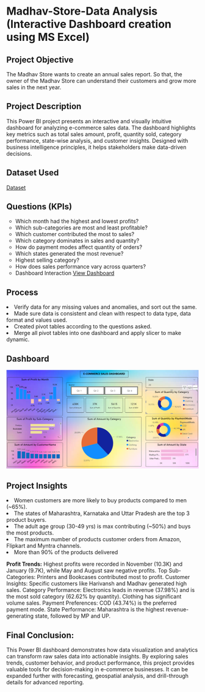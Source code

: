 <h1>Madhav-Store-Data Analysis (Interactive Dashboard creation using MS Excel)</h1>
<h2>Project Objective</h2>
The Madhav Store wants to create an annual sales report. So that, the owner of the Madhav Store can understand their customers and grow more sales in the next year.

<h2>Project Description</h2>
This Power BI project presents an interactive and visually intuitive dashboard for analyzing e-commerce sales data. The dashboard highlights key metrics such as total sales amount, profit, quantity sold, category performance, state-wise analysis, and customer insights. Designed with business intelligence principles, it helps stakeholders make data-driven decisions.

<h2>Dataset Used</h2>
<a href="https://github.com/Addychauhan/E-Commerce-Dashboard/blob/main/Sample%20-%20Superstore.csv" target="_blank" >Dataset</a>

<h2>Questions (KPIs)</h2>
<ul type="circle">
<li>Which month had the highest and lowest profits?</li>
<li>Which sub-categories are most and least profitable?</li>
<li>Which customer contributed the most to sales?</li>
<li>Which category dominates in sales and quantity?</li>
<li>How do payment modes affect quantity of orders?</li>
<li>Which states generated the most revenue?</li>
<li>Highest selling category?</li>
<li>How does sales performance vary across quarters?</li>

<li>Dashboard Interaction <a href="https://github.com/Addychauhan/E-Commerce-Dashboard/blob/main/Screenshot%202025-08-07%20214726.png">View Dashboard</a></li>
</ul>

<h2>Process</h2>
<u1 types='circle'>
<li>Verify data for any missing values and anomalies, and sort out the same.</li>
<li>Made sure data is consistent and clean with respect to data type, data format and values used.</li>
<li>Created pivot tables according to the questions asked.</li>
<li>Merge all pivot tables into one dashboard and apply slicer to make dynamic.</li>

<h2>Dashboard</h2>
<img src="https://github.com/Addychauhan/E-Commerce-Dashboard/blob/main/Screenshot%202025-08-07%20214726.png" alt="dashboardimg">

<h2>Project Insights</h2>
<u1 type="circle">
<li>Women customers are more likely to buy products compared to men (~65%).</li>
<li>The states of Maharashtra, Karnataka and Uttar Pradesh are the top 3 product buyers.</li>
<li>The adult age group (30-49 yrs) is max contributing (~50%) and buys the most products.</li>
<li>The maximum number of products customer orders from Amazon, Flipkart and Myntra channels.</li>
<li>More than 90% of the products delivered </li>

**Profit Trends:** Highest profits were recorded in November (10.3K) and January (9.7K), while May and August saw negative profits.
Top Sub-Categories: Printers and Bookcases contributed most to profit.
Customer Insights: Specific customers like Harivansh and Madhav generated high sales.
Category Performance:
Electronics leads in revenue (37.98%) and is the most sold category (62.62% by quantity).
Clothing has significant volume sales.
Payment Preferences: COD (43.74%) is the preferred payment mode.
State Performance: Maharashtra is the highest revenue-generating state, followed by MP and UP.


<h2>Final Conclusion:</h2>
This Power BI dashboard demonstrates how data visualization and analytics can transform raw sales data into actionable insights. By exploring sales trends, customer behavior, and product performance, this project provides valuable tools for decision-making in e-commerce businesses. It can be expanded further with forecasting, geospatial analysis, and drill-through details for advanced reporting.

